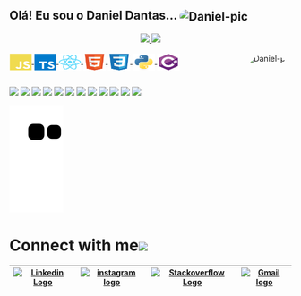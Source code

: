 <!--
**robotsdeveloper/robotsdeveloper** is a ✨ _special_ ✨ repository because its `README.md` (this file) appears on your GitHub profile.

Here are some ideas to get you started:

- 🔭 Atualmente, sou graduando em Análise e Desenvolvimento de Sistemas, estou a procura de um estágio na parte Front-end
- 🌱 Estudando Typescript
- 📫 contatorobotdeveloper@gmail.com
- 😄 Pronouns: ele/dele
-->

## Olá! Eu sou o Daniel Dantas... <img align="center" alt="Daniel-pic" height="80" style="border-radius:50px;" src="https://cdn.discordapp.com/attachments/892047192632725524/912858934480621568/ASS_-_Lobinho_..png?width=200&height=200"> 

<div align="center">
  <a href="https://github.com/lobinhodev">
  <img height="180em" src="https://github-readme-stats.vercel.app/api?username=lobinhodev&show_icons=true&theme=midnight-purple&include_all_commits=true&count_private=true"/>
  <img height="180em" src="https://github-readme-stats.vercel.app/api/top-langs/?username=lobinhodev&layout=compact&langs_count=7&theme=midnight-purple"/>
</div>
<div style="display: inline_block"><br>
  <img align="center" alt="Daniel-Js" height="30" width="40" src="https://raw.githubusercontent.com/devicons/devicon/master/icons/javascript/javascript-plain.svg">
  <img align="center" alt="Daniel-Ts" height="30" width="40" src="https://raw.githubusercontent.com/devicons/devicon/master/icons/typescript/typescript-plain.svg">
  <img align="center" alt="Daniel-React" height="30" width="40" src="https://raw.githubusercontent.com/devicons/devicon/master/icons/react/react-original.svg">
  <img align="center" alt="Daniel-HTML" height="30" width="40" src="https://raw.githubusercontent.com/devicons/devicon/master/icons/html5/html5-original.svg">
  <img align="center" alt="Daniel-CSS" height="30" width="40" src="https://raw.githubusercontent.com/devicons/devicon/master/icons/css3/css3-original.svg">
  <img align="center" alt="Daniel-Python" height="30" width="40" src="https://raw.githubusercontent.com/devicons/devicon/master/icons/python/python-original.svg">
  <img align="center" alt="Daniel-Csharp" height="30" width="40" src="https://raw.githubusercontent.com/devicons/devicon/master/icons/csharp/csharp-original.svg">
  <img align="right" alt="Daniel-pic" height="150" style="border-radius:50px;" src="https://octocat-generator-assets.githubusercontent.com/my-octocat-1632780907576.png">
</div>
  
  ##
 
<div> 
 
  <a href="#" target="_blank"><img src="https://img.shields.io/badge/Adobe%20Creative%20Cloud-DA1F26?style=for-the-badge&logo=Adobe%20Creative%20Cloud&logoColor=white" target="_blank"></a>
  <a href="#" target="_blank"><img src="https://img.shields.io/badge/Adobe-After%20Effects-CF96FD?style=for-the-badge&logo=Adobe-After-Effects&labelColor=393665&logoWidth=15" target="_blank"></a>
  <a href="#" target="_blank"><img src="https://img.shields.io/badge/Adobe-Photoshop-31A8FF?style=for-the-badge&logo=Adobe-Photoshop&labelColor=0a446b&logoWidth=15" target="_blank"></a>
  <a href="#" target="_blank"><img src="https://img.shields.io/badge/Adobe-Premiere%20Pro-9999FF?style=for-the-badge&logo=Adobe-Premiere%20Pro&labelColor=2f2f5b&logoWidth=15" target="_blank"></a>
  <a href="#" target="_blank"><img src="https://img.shields.io/badge/Adobe%20Illustrator-FF9A00?style=for-the-badge&logo=adobe%20illustrator&logoColor=white" target="_blank"></a>
  <a href="#" target="_blank"><img src="https://img.shields.io/badge/Adobe%20XD-470137?style=for-the-badge&logo=Adobe%20XD&logoColor=#FF61F6" target="_blank"></a>
  <a href="#" target="_blank"><img src="https://img.shields.io/badge/Adobe%20InDesign-FF3366?style=for-the-badge&logo=Adobe%20InDesign&logoColor=white" target="_blank"></a>
  <a href="#" target="_blank"><img src="https://img.shields.io/badge/Visual_Studio_Code-0078D4?style=for-the-badge&logo=visual%20studio%20code&logoColor=white" target="_blank"></a>
  <a href="#" target="_blank"><img src="https://img.shields.io/badge/Visual_Studio-5C2D91?style=for-the-badge&logo=visual%20studio&logoColor=white" target="_blank"></a>
   <a href="#" target="_blank"><img src="https://img.shields.io/badge/sublime_text-%23575757.svg?&style=for-the-badge&logo=sublime-text&logoColor=important" target="_blank"></a>
  <a href="#" target="_blank"><img src="https://img.shields.io/badge/Eclipse-2C2255?style=for-the-badge&logo=eclipse&logoColor=white" target="_blank"></a>
  <a href="#" target="_blank"><img src="https://img.shields.io/badge/Figma-F24E1E?style=for-the-badge&logo=figma&logoColor=white" target="_blank"></a>

![Snake animation](https://github.com/robotsdeveloper/robotsdeveloper/blob/output/github-contribution-grid-snake.svg)

  
   <!--<a href="https://www.instagram.com/robotdeveloper/" target="_blank"><img src="https://img.shields.io/badge/-Instagram-%23E4405F?style=for-the-badge&logo=instagram&logoColor=white" target="_blank"></a>
  <a href = "mailto:contatorobotdeveloper@gmail.com"><img src="https://img.shields.io/badge/-Gmail-%23333?style=for-the-badge&logo=gmail&logoColor=white" target="_blank"></a>
  <a href="https://www.linkedin.com/in/robotdeveloper/" target="_blank"><img src="https://img.shields.io/badge/-LinkedIn-%230077B5?style=for-the-badge&logo=linkedin&logoColor=white" target="_blank"></a>-->

</div>
  
# Connect with me<img src="https://github.com/TheDudeThatCode/TheDudeThatCode/blob/master/Assets/Handshake.gif" height="32px">


| [<img src="https://github.com/TheDudeThatCode/TheDudeThatCode/blob/master/Assets/Linkedin.svg" alt="Linkedin Logo" width="32">](https://www.linkedin.com/in/robotdeveloper/) | [<img src="https://github.com/TheDudeThatCode/TheDudeThatCode/blob/master/Assets/Instagram.svg" alt="instagram logo" width="32">](https://www.instagram.com/robotdeveloper/) | [<img src="https://cdn.svgporn.com/logos/stackoverflow-icon.svg" alt="Stackoverflow Logo" width="28">](https://stackoverflow.com/story/robotdeveloper) | [<img src="https://github.com/TheDudeThatCode/TheDudeThatCode/blob/master/Assets/Gmail.svg" alt="Gmail logo" height="32">](mailto:contatorobotdeveloper@gmail.com)
|:---:|:---:|:---:|:---:|
